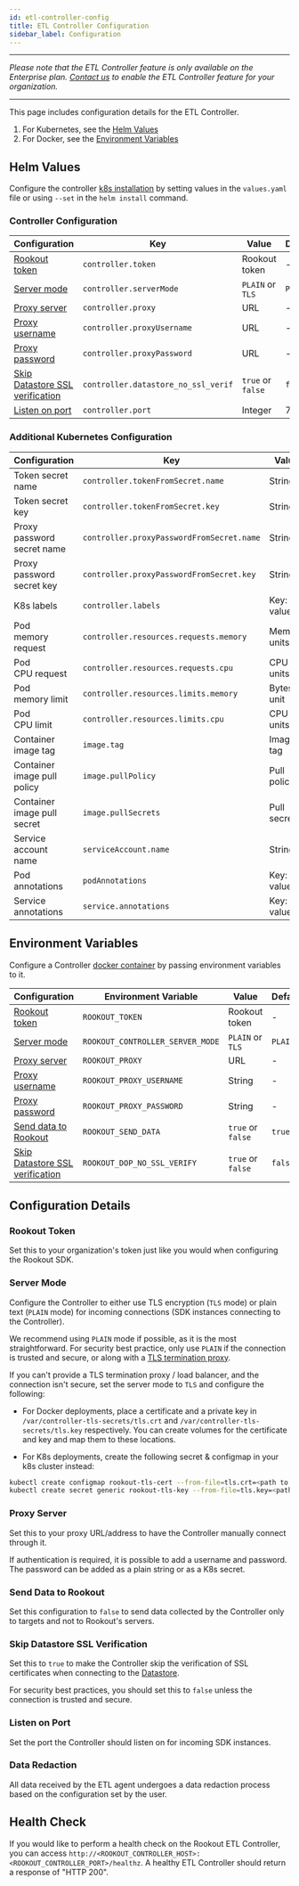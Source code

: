 ```yaml
---
id: etl-controller-config
title: ETL Controller Configuration
sidebar_label: Configuration
---
```


---

*Please note that the ETL Controller feature is only available on the Enterprise plan. [Contact us](https://www.rookout.com/company/contact) to enable the ETL Controller feature for your organization.*

---

This page includes configuration details for the ETL Controller.

1. For Kubernetes, see the [Helm Values](#helm-values)
2. For Docker, see the [Environment Variables](#environment-variables)

## Helm Values

Configure the controller [k8s installation](etl-controller-install.md#kubernetes) by setting values in the `values.yaml` file or using `--set` in the `helm install` command.

### Controller Configuration

| Configuration                                                       | Key                                         | Value                | Default |
| ---                                                                 | ---                                         | ---                  | ---     |
| [Rookout token](#rookout-token)                                     | `controller.token`                          | Rookout token        | -       |  
| [Server mode](#server-mode)                                         | `controller.serverMode`                     | `PLAIN` or `TLS`     | `PLAIN` |
| [Proxy server](#proxy-server)                                       | `controller.proxy`                          | URL                  | -       |
| [Proxy username](#proxy-server)                                     | `controller.proxyUsername`                  | URL                  | -       |
| [Proxy password](#proxy-server)                                     | `controller.proxyPassword`                  | URL                  | -       |
| [Skip Datastore SSL verification](#skip-datastore-ssl-verification) | `controller.datastore_no_ssl_verif`         | `true` or `false`    | `false` |
| [Listen on port](#listen-on-port)                                   | `controller.port`                           | Integer              | 7488    |

### Additional Kubernetes Configuration

| Configuration                               | Key                                       | Value                | Default     |
| ---                                         | ---                                       | ---                  | ---         |
| Token secret name                           | `controller.tokenFromSecret.name`         | String               | -           |
| Token secret key                            | `controller.tokenFromSecret.key`          | String               | -           |
| Proxy password secret name                  | `controller.proxyPasswordFromSecret.name` | String               | -           |
| Proxy password secret key                   | `controller.proxyPasswordFromSecret.key`  | String               | -           |
| K8s labels                                  | `controller.labels`                       | Key: value           | -           |
| Pod<br>memory request                       | `controller.resources.requests.memory`    | Memory units         | 32Mi        |
| Pod<br>CPU request                          | `controller.resources.requests.cpu`       | CPU units            | 30m         |
| Pod<br>memory limit                         | `controller.resources.limits.memory`      | Bytes unit           | 1024Mi      |
| Pod<br>CPU limit                            | `controller.resources.limits.cpu`         | CPU units            | 4000m       |
| Container<br>image tag                      | `image.tag`                               | Image tag            | latest      |
| Container<br>image pull policy              | `image.pullPolicy`                        | Pull policy          | `Always`    |
| Container<br>image pull secret              | `image.pullSecrets`                       | Pull secrets         | -           |
| Service account<br>name                     | `serviceAccount.name`                     | String               | -           |
| Pod<br>annotations                          | `podAnnotations`                          | Key: value           | -           |
| Service<br>annotations                      | `service.annotations`                     | Key: value           | -           |

## Environment Variables

Configure a Controller [docker container](etl-controller-install.md#docker) by passing environment variables to it.


| Configuration                                                       | Environment Variable             | Value             | Default |
| ---                                                                 | ---                              | ---               | ---     |
| [Rookout token](#rookout-token)                                     | `ROOKOUT_TOKEN`                  | Rookout token     | -       |
| [Server mode](#server-mode)                                         | `ROOKOUT_CONTROLLER_SERVER_MODE` | `PLAIN` or `TLS`  | `PLAIN` |
| [Proxy server](#proxy-server)                                       | `ROOKOUT_PROXY`                  | URL               | -       |
| [Proxy username](#proxy-server)                                     | `ROOKOUT_PROXY_USERNAME`         | String            | -       |
| [Proxy password](#proxy-server)                                     | `ROOKOUT_PROXY_PASSWORD`         | String            | -       |
| [Send data to Rookout](#send-data-to-rookout)                       | `ROOKOUT_SEND_DATA`              | `true` or `false` | `true`  |
| [Skip Datastore SSL verification](#skip-datastore-ssl-verification) | `ROOKOUT_DOP_NO_SSL_VERIFY`      | `true` or `false` | `false` |


## Configuration Details

### Rookout Token

Set this to your organization's token just like you would when configuring the Rookout SDK.

### Server Mode

Configure the Controller to either use TLS encryption (`TLS` mode) or plain text (`PLAIN` mode) for incoming connections (SDK instances connecting to the Controller).

We recommend using `PLAIN` mode if possible, as it is the most straightforward. For security best practice, only use `PLAIN` if the connection is trusted and secure, or along with a [TLS termination proxy](https://en.wikipedia.org/wiki/TLS_termination_proxy).

If you can't provide a TLS termination proxy / load balancer, and the connection isn't secure, set the server mode to `TLS` and configure the following:

* For Docker deployments, place a certificate and a private key in `/var/controller-tls-secrets/tls.crt` and `/var/controller-tls-secrets/tls.key` respectively. You can create volumes for the certificate and key and map them to these locations.

* For K8s deployments, create the following secret & configmap in your k8s cluster instead:

```bash
kubectl create configmap rookout-tls-cert --from-file=tls.crt=<path to cert file>
kubectl create secret generic rookout-tls-key --from-file=tls.key=<path to key file>
```

### Proxy Server

Set this to your proxy URL/address to have the Controller manually connect through it.

If authentication is required, it is possible to add a username and password. The password can be added as a plain string or as a K8s secret.

### Send Data to Rookout

Set this configuration to `false` to send data collected by the Controller only to targets and not to Rookout's servers.

### Skip Datastore SSL Verification

Set this to `true` to make the Controller skip the verification of SSL certificates when connecting to the [Datastore](dop-intro.md).

For security best practices, you should set this to `false` unless the connection is trusted and secure.

### Listen on Port

Set the port the Controller should listen on for incoming SDK instances.

### Data Redaction

All data received by the ETL agent undergoes a data redaction process based on the configuration set by the user.

## Health Check

If you would like to perform a health check on the Rookout ETL Controller, you can access `http://<ROOKOUT_CONTROLLER_HOST>:<ROOKOUT_CONTROLLER_PORT>/healthz`. A healthy ETL Controller should return a response of "HTTP 200".
